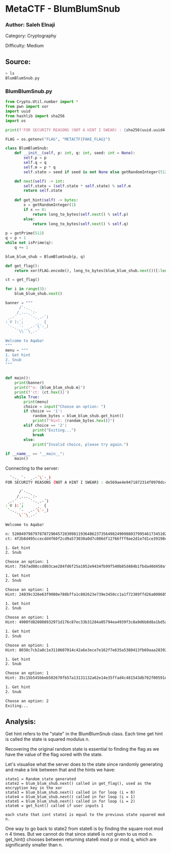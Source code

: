 # MetaCTF - BlumBlumSnub
### Author: Saleh Elnaji

Category: Cryptography

Difficulty: Medium

## Source:
```bash
> ls
BlumBlumSnub.py
```
### BlumBlumSnub.py
```python
from Crypto.Util.number import *
from pwn import xor
import uuid
from hashlib import sha256
import os

print(f'FOR SECURITY REASONS (NOT A HINT I SWEAR) : {sha256(uuid.uuid4().bytes).hexdigest()}')  

FLAG = os.getenv("FLAG", "METACTF{FAKE_FLAG}")

class BlumBlumSnub:
    def __init__(self, p: int, q: int, seed: int = None):
        self.p = p
        self.q = q
        self.m = p * q
        self.state = seed if seed is not None else getRandomInteger(512)

    def next(self) -> int:
        self.state = (self.state * self.state) % self.m
        return self.state 
    
    def get_hint(self) -> bytes:
        x = getRandomInteger(1)
        if x == 0:
            return long_to_bytes(self.next() % self.p)
        else:
            return long_to_bytes(self.next() % self.q)
    
p = getPrime(512)
q = p + 1
while not isPrime(q):
    q += 1

blum_blum_shub = BlumBlumSnub(p, q)

def get_flag():
    return xor(FLAG.encode(), long_to_bytes(blum_blum_shub.next())[:len(FLAG)])

ct = get_flag()

for i in range(3):
    blum_blum_shub.next()

banner = """
      /`·.¸
     /¸...¸`:·
 ¸.·´  ¸   `·.¸.·´)
: © ):´;      ¸  {
 `·.¸ `·  ¸.·´\`·¸)
     `\\´´\¸.·´
     
Welcome to Aqaba!
"""
menu = """
1. Get hint
2. Snub
"""


def main():
    print(banner)
    print(f"n: {blum_blum_shub.m}")
    print(f'ct: {ct.hex()}')
    while True:
        print(menu)
        choice = input("Choose an option: ")
        if choice == '1':
            random_bytes = blum_blum_shub.get_hint()
            print(f"Hint: {random_bytes.hex()}")
        elif choice == '2':
            print("Exiting...")
            break
        else:
            print("Invalid choice, please try again.")
            
if __name__ == "__main__":
    main()
```

Connecting to the server:

```bash
  `·.¸ `·  ¸.·´\`·¸)
FOR SECURITY REASONS (NOT A HINT I SWEAR) : de569ae4e9471872314f0970dc43a877829a44617da8ff1f6aa67477fa566fc1

      /`·.¸
     /¸...¸`:·
 ¸.·´  ¸   `·.¸.·´)
: © ):´;      ¸  {
 `·.¸ `·  ¸.·´\`·¸)
     `\´´\¸.·´
     
Welcome to Aqaba!

n: 52004979879787872904572830981193648623735649824909880379954617345102421835108325670268618239977932041523265473373333191743304900780154863819258072421637308289293327206386301324203822902642469116895460154056270469303515396889079704619978145241651376091666171601904244784368845645846480534814716708180605790013
ct: 4f2b8d495ccecdd4f60f2cd9a573030a0d7c086df12766fff9ae2d1e7d1ce39198c634029a2979fe086851709b86dab00bd6be

1. Get hint
2. Snub

Choose an option: 1
Hint: 7567ad08ccd803cae284fd6f25a1052e9434fb99f540b85d484b1fbda40d450af34b1b25cdc3e4e38de03d62a51663ec96a12fe8f5a896a97b1510625f2879ed

1. Get hint
2. Snub

Choose an option: 1
Hint: 24039c326e63f9080e788bffa1c802623e739e3450cc1a1f72389ffd26a0086851fde2c9c345545fe687658dbca78ff6bda371b8b4ebe6585e39aa69a48365f1

1. Get hint
2. Snub

Choose an option: 1
Hint: 4900fd820808932971d176c87ec33b31284a05794ea4939f3c8a9d6b8d8a1bd5a9497abd184875872fe3dbc141285574203d872b0f97032da2806700c5de176d

1. Get hint
2. Snub

Choose an option: 1
Hint: 8038c7cb2a8c1e3110607014c42a6e3ece7e162f7e635a5380413fb69aaa2839236615b55310d1c91feef1eec020f5729d862694d496bbb105c9744f228825

1. Get hint
2. Snub

Choose an option: 1
Hint: 35c15b545bbeb502670fb57a13131132a62e14e35ffad4c481543db782f00591ee7a89a7063daad18870a012583c2f226c3d6427932f01759e079f63481e4abf

1. Get hint
2. Snub

Choose an option: 2
Exiting...
```

## Analysis:

Get hint refers to the "state" in the BlumBlumSnub class. Each time get hint is called the state is squared modulus n.

Recovering the original random state is essential to finding the flag as we have the value of the flag xored with the state.

Let's visualise what the server does to the state since randomly generating and make a link between that and the hints we have:

```
state1 = Random state generated
state2 = blum_blum_shub.next() called in get_flag(), used as the encryption key in the xor
state3 = blum_blum_shub.next() called in for loop (i = 0)
state4 = blum_blum_shub.next() called in for loop (i = 1)
state5 = blum_blum_shub.next() called in for loop (i = 2)
state6 = get_hint() called if user inputs 1

each state that isnt state1 is equal to the previous state squared mod n.
```


One way to go back to state2 from state6 is by finding the square root mod n 4 times. But we cannot do that since state6 is not given to us mod n. get_hint() chooses between returning state6 mod p or mod q, which are significantly smaller than n.

